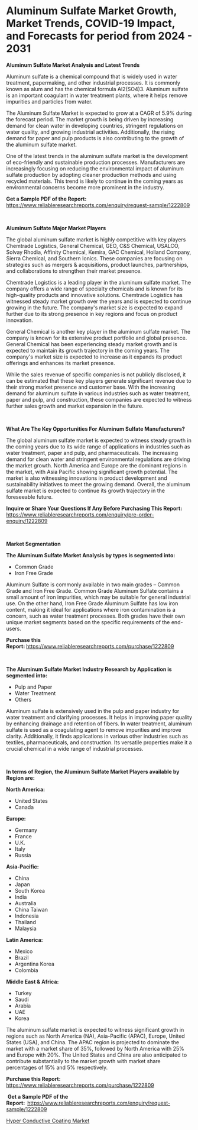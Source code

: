 <p><h1>Aluminum Sulfate Market Growth, Market Trends, COVID-19 Impact, and Forecasts for period from 2024 - 2031</h1></p><p><strong>Aluminum Sulfate Market Analysis and Latest Trends</strong></p>
<p><p>Aluminum sulfate is a chemical compound that is widely used in water treatment, papermaking, and other industrial processes. It is commonly known as alum and has the chemical formula Al2(SO4)3. Aluminum sulfate is an important coagulant in water treatment plants, where it helps remove impurities and particles from water.</p><p>The Aluminum Sulfate Market is expected to grow at a CAGR of 5.9% during the forecast period. The market growth is being driven by increasing demand for clean water in developing countries, stringent regulations on water quality, and growing industrial activities. Additionally, the rising demand for paper and pulp products is also contributing to the growth of the aluminum sulfate market.</p><p>One of the latest trends in the aluminum sulfate market is the development of eco-friendly and sustainable production processes. Manufacturers are increasingly focusing on reducing the environmental impact of aluminum sulfate production by adopting cleaner production methods and using recycled materials. This trend is likely to continue in the coming years as environmental concerns become more prominent in the industry.</p></p>
<p><strong>Get a Sample PDF of the Report:&nbsp;</strong> <a href="https://www.reliableresearchreports.com/enquiry/request-sample/1222809">https://www.reliableresearchreports.com/enquiry/request-sample/1222809</a></p>
<p>&nbsp;</p>
<p><strong>Aluminum Sulfate Major Market Players</strong></p>
<p><p>The global aluminum sulfate market is highly competitive with key players Chemtrade Logistics, General Chemical, GEO, C&S Chemical, USALCO, Solvay Rhodia, Affinity Chemical, Kemira, GAC Chemical, Holland Company, Sierra Chemical, and Southern Ionics. These companies are focusing on strategies such as mergers & acquisitions, product launches, partnerships, and collaborations to strengthen their market presence.</p><p>Chemtrade Logistics is a leading player in the aluminum sulfate market. The company offers a wide range of specialty chemicals and is known for its high-quality products and innovative solutions. Chemtrade Logistics has witnessed steady market growth over the years and is expected to continue growing in the future. The company's market size is expected to expand further due to its strong presence in key regions and focus on product innovation.</p><p>General Chemical is another key player in the aluminum sulfate market. The company is known for its extensive product portfolio and global presence. General Chemical has been experiencing steady market growth and is expected to maintain its growth trajectory in the coming years. The company's market size is expected to increase as it expands its product offerings and enhances its market presence.</p><p>While the sales revenue of specific companies is not publicly disclosed, it can be estimated that these key players generate significant revenue due to their strong market presence and customer base. With the increasing demand for aluminum sulfate in various industries such as water treatment, paper and pulp, and construction, these companies are expected to witness further sales growth and market expansion in the future.</p></p>
<p>&nbsp;</p>
<p><strong>What Are The Key Opportunities For Aluminum Sulfate Manufacturers?</strong></p>
<p><p>The global aluminum sulfate market is expected to witness steady growth in the coming years due to its wide range of applications in industries such as water treatment, paper and pulp, and pharmaceuticals. The increasing demand for clean water and stringent environmental regulations are driving the market growth. North America and Europe are the dominant regions in the market, with Asia Pacific showing significant growth potential. The market is also witnessing innovations in product development and sustainability initiatives to meet the growing demand. Overall, the aluminum sulfate market is expected to continue its growth trajectory in the foreseeable future.</p></p>
<p><strong>Inquire or Share Your Questions If Any Before Purchasing This Report:</strong> <a href="https://www.reliableresearchreports.com/enquiry/pre-order-enquiry/1222809">https://www.reliableresearchreports.com/enquiry/pre-order-enquiry/1222809</a></p>
<p>&nbsp;</p>
<p><strong>Market Segmentation</strong></p>
<p><strong>The Aluminum Sulfate Market Analysis by types is segmented into:</strong></p>
<p><ul><li>Common Grade</li><li>Iron Free Grade</li></ul></p>
<p><p>Aluminum Sulfate is commonly available in two main grades – Common Grade and Iron Free Grade. Common Grade Aluminum Sulfate contains a small amount of iron impurities, which may be suitable for general industrial use. On the other hand, Iron Free Grade Aluminum Sulfate has low iron content, making it ideal for applications where iron contamination is a concern, such as water treatment processes. Both grades have their own unique market segments based on the specific requirements of the end-users.</p></p>
<p><strong>Purchase this Report:&nbsp;</strong><a href="https://www.reliableresearchreports.com/purchase/1222809">https://www.reliableresearchreports.com/purchase/1222809</a></p>
<p>&nbsp;</p>
<p><strong>The Aluminum Sulfate Market Industry Research by Application is segmented into:</strong></p>
<p><ul><li>Pulp and Paper</li><li>Water Treatment</li><li>Others</li></ul></p>
<p><p>Aluminum sulfate is extensively used in the pulp and paper industry for water treatment and clarifying processes. It helps in improving paper quality by enhancing drainage and retention of fibers. In water treatment, aluminum sulfate is used as a coagulating agent to remove impurities and improve clarity. Additionally, it finds applications in various other industries such as textiles, pharmaceuticals, and construction. Its versatile properties make it a crucial chemical in a wide range of industrial processes.</p></p>
<p>&nbsp;</p>
<p><strong>In terms of Region, the Aluminum Sulfate Market Players available by Region are:</strong></p>
<p>
    <p> <strong> North America: </strong>
        <ul>
            <li>United States</li>
            <li>Canada</li>
        </ul>
        </p> 
    <p> <strong> Europe: </strong>
        <ul>
            <li>Germany</li>
            <li>France</li>
            <li>U.K.</li>
            <li>Italy</li>
            <li>Russia</li>
        </ul>
        </p> 
    <p> <strong> Asia-Pacific: </strong>
        <ul>
            <li>China</li>
            <li>Japan</li>
            <li>South Korea</li>
            <li>India</li>
            <li>Australia</li>
            <li>China Taiwan</li>
            <li>Indonesia</li>
            <li>Thailand</li>
            <li>Malaysia</li>
        </ul>
        </p> 
    <p> <strong> Latin America: </strong>
        <ul>
            <li>Mexico</li>
            <li>Brazil</li>
            <li>Argentina Korea</li>
            <li>Colombia</li>
        </ul>
        </p> 
    <p> <strong> Middle East & Africa: </strong>
        <ul>
            <li>Turkey</li>
            <li>Saudi</li>
            <li>Arabia</li>
            <li>UAE</li>
            <li>Korea</li>
        </ul>
    </p>
    </p>
<p><p>The aluminum sulfate market is expected to witness significant growth in regions such as North America (NA), Asia-Pacific (APAC), Europe, United States (USA), and China. The APAC region is projected to dominate the market with a market share of 35%, followed by North America with 25% and Europe with 20%. The United States and China are also anticipated to contribute substantially to the market growth with market share percentages of 15% and 5% respectively.</p></p>
<p><strong>Purchase this Report: </strong><a href="https://www.reliableresearchreports.com/purchase/1222809">https://www.reliableresearchreports.com/purchase/1222809</a></p>
<p>&nbsp;<strong>Get a Sample PDF of the Report:&nbsp;&nbsp;</strong><a href="https://www.reliableresearchreports.com/enquiry/request-sample/1222809">https://www.reliableresearchreports.com/enquiry/request-sample/1222809</a></p>
<p><strong></strong></p>
<p><p><a href="https://fearless-okapi-6c8.notion.site/Hyper-Conductive-Coating-Market-Offers-Provide-Insightful-Data-for-the-Time-Period-from-2024-to-2031-856271b9122243df952548d9c2f2b2ac">Hyper Conductive Coating Market</a></p></p>